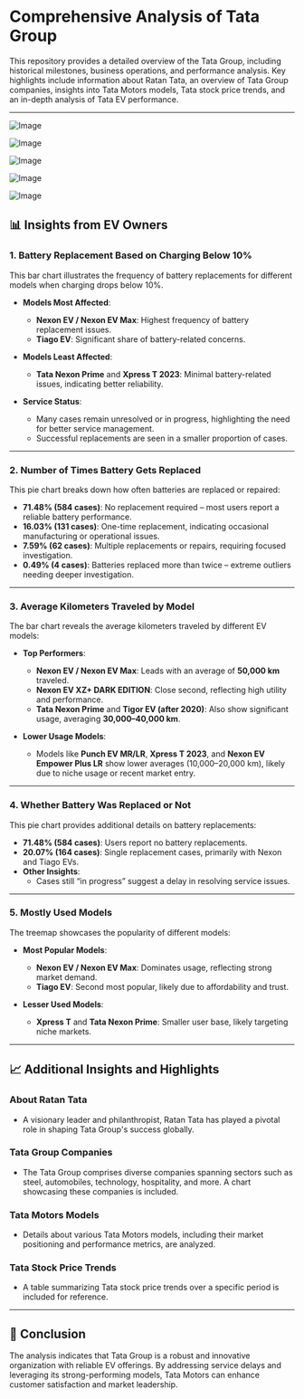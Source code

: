 # Comprehensive Analysis of Tata Group

This repository provides a detailed overview of the Tata Group, including historical milestones, business operations, and performance analysis. Key highlights include information about Ratan Tata, an overview of Tata Group companies, insights into Tata Motors models, Tata stock price trends, and an in-depth analysis of Tata EV performance.

---

![Image](https://github.com/user-attachments/assets/c6c1314e-bf51-4c6d-8993-7d8a01909edb)

![Image](https://github.com/user-attachments/assets/7c5ca9b4-8824-4eee-8b18-574fb597c5d9)

![Image](https://github.com/user-attachments/assets/b8f6fe0a-4578-45d7-92f1-ba17a03d89df)

![Image](https://github.com/user-attachments/assets/8f8c278c-e9eb-44ed-b08c-41ec584ae7f5)

![Image](https://github.com/user-attachments/assets/3fd01a9a-a35b-4b5d-a292-b7562ebc9e0a)


## 📊 Insights from EV Owners

### 1. Battery Replacement Based on Charging Below 10%
This bar chart illustrates the frequency of battery replacements for different models when charging drops below 10%.

- **Models Most Affected**:
  - **Nexon EV / Nexon EV Max**: Highest frequency of battery replacement issues.
  - **Tiago EV**: Significant share of battery-related concerns.

- **Models Least Affected**:
  - **Tata Nexon Prime** and **Xpress T 2023**: Minimal battery-related issues, indicating better reliability.

- **Service Status**:
  - Many cases remain unresolved or in progress, highlighting the need for better service management.
  - Successful replacements are seen in a smaller proportion of cases.

---

### 2. Number of Times Battery Gets Replaced
This pie chart breaks down how often batteries are replaced or repaired:

- **71.48% (584 cases)**: No replacement required – most users report a reliable battery performance.
- **16.03% (131 cases)**: One-time replacement, indicating occasional manufacturing or operational issues.
- **7.59% (62 cases)**: Multiple replacements or repairs, requiring focused investigation.
- **0.49% (4 cases)**: Batteries replaced more than twice – extreme outliers needing deeper investigation.

---

### 3. Average Kilometers Traveled by Model
The bar chart reveals the average kilometers traveled by different EV models:

- **Top Performers**:
  - **Nexon EV / Nexon EV Max**: Leads with an average of **50,000 km** traveled.
  - **Nexon EV XZ+ DARK EDITION**: Close second, reflecting high utility and performance.
  - **Tata Nexon Prime** and **Tigor EV (after 2020)**: Also show significant usage, averaging **30,000–40,000 km**.

- **Lower Usage Models**:
  - Models like **Punch EV MR/LR**, **Xpress T 2023**, and **Nexon EV Empower Plus LR** show lower averages (10,000–20,000 km), likely due to niche usage or recent market entry.

---

### 4. Whether Battery Was Replaced or Not
This pie chart provides additional details on battery replacements:

- **71.48% (584 cases)**: Users report no battery replacements.
- **20.07% (164 cases)**: Single replacement cases, primarily with Nexon and Tiago EVs.
- **Other Insights**:
  - Cases still “in progress” suggest a delay in resolving service issues.

---

### 5. Mostly Used Models
The treemap showcases the popularity of different models:

- **Most Popular Models**:
  - **Nexon EV / Nexon EV Max**: Dominates usage, reflecting strong market demand.
  - **Tiago EV**: Second most popular, likely due to affordability and trust.

- **Lesser Used Models**:
  - **Xpress T** and **Tata Nexon Prime**: Smaller user base, likely targeting niche markets.

---

## 📈 Additional Insights and Highlights

### **About Ratan Tata**
- A visionary leader and philanthropist, Ratan Tata has played a pivotal role in shaping Tata Group's success globally.

### **Tata Group Companies**
- The Tata Group comprises diverse companies spanning sectors such as steel, automobiles, technology, hospitality, and more. A chart showcasing these companies is included.

### **Tata Motors Models**
- Details about various Tata Motors models, including their market positioning and performance metrics, are analyzed.

### **Tata Stock Price Trends**
- A table summarizing Tata stock price trends over a specific period is included for reference.

---

## 🚀 Conclusion

The analysis indicates that Tata Group is a robust and innovative organization with reliable EV offerings. By addressing service delays and leveraging its strong-performing models, Tata Motors can enhance customer satisfaction and market leadership.
